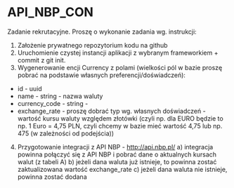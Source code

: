 # API_NBP_CON
 
Zadanie rekrutacyjne.
Proszę o wykonanie zadania wg. instrukcji:
1. Założenie prywatnego repozytorium kodu na github 
2. Uruchomienie czystej instancji aplikacji z wybranym frameworkiem + commit z git init.
3. Wygenerowanie encji Currency z polami (wielkości pól w bazie proszę pobrać na 
podstawie własnych preferencji/doświadczeń):
- id - uuid
- name - string - nazwa waluty
- currency_code - string -
- exchange_rate - proszę dobrać typ wg. własnych doświadczeń - wartość kursu waluty 
względem złotówki (czyli np. dla EURO będzie to np. 1 Euro = 4,75 PLN, czyli chcemy w 
bazie mieć wartość 4,75 lub np. 475 (w zależności od podejścia))
4. Przygotowanie integracji z API NBP - http://api.nbp.pl/
a) integracja powinna połączyć się z API NBP i pobrać dane o aktualnych kursach walut (z 
tabeli A)
b) jeżeli dana waluta już istnieje, to powinna zostać zaktualizowana wartość exchange_rate
c) jeżeli dana waluta nie istnieje, powinna zostać dodana